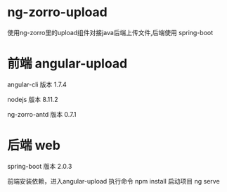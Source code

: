 # ng-zorro-upload
使用ng-zorro里的upload组件对接java后端上传文件,后端使用 spring-boot

# 前端 angular-upload
angular-cli 版本 1.7.4

nodejs 版本 8.11.2

ng-zorro-antd 版本 0.7.1

# 后端 web
spring-boot 版本 2.0.3

前端安装依赖，进入angular-upload 执行命令 npm install
启动项目 ng serve

